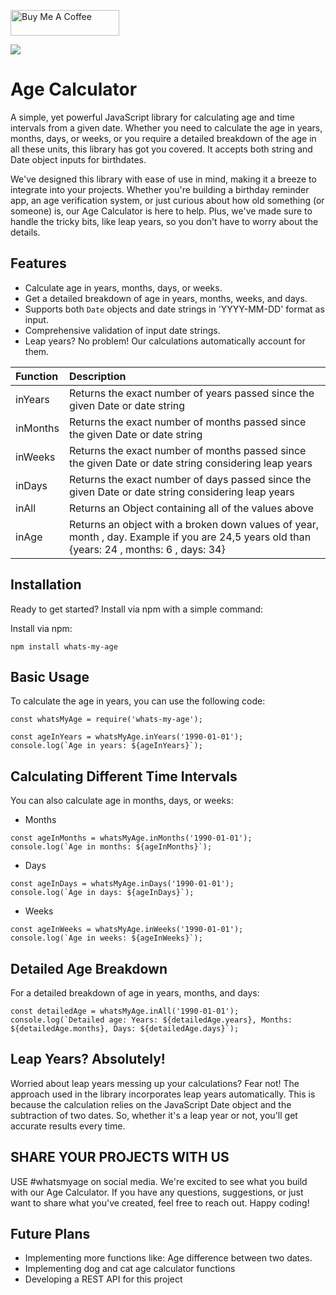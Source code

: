 <a href="https://buymeacoffee.com/thecodedesigner" target="_blank"><img src="https://cdn.buymeacoffee.com/buttons/default-orange.png" alt="Buy Me A Coffee" height="41" width="174"></a>

<img src='https://i.ibb.co/348mZYs/wma.png'>

# Age Calculator

A simple, yet powerful JavaScript library for calculating age and time intervals from a given date. Whether you need to calculate the age in years, months, days, or weeks, or you require a detailed breakdown of the age in all these units, this library has got you covered. It accepts both string and Date object inputs for birthdates.

We've designed this library with ease of use in mind, making it a breeze to integrate into your projects. Whether you're building a birthday reminder app, an age verification system, or just curious about how old something (or someone) is, our Age Calculator is here to help. Plus, we've made sure to handle the tricky bits, like leap years, so you don't have to worry about the details.

## Features

- Calculate age in years, months, days, or weeks.
- Get a detailed breakdown of age in years, months, weeks, and days.
- Supports both `Date` objects and date strings in 'YYYY-MM-DD' format as input.
- Comprehensive validation of input date strings.
- Leap years? No problem! Our calculations automatically account for them.

| Function |  Description  |
|:-----|:--------|
| inYears | Returns the exact number of years passed since the given Date or date string   |
| inMonths   |  Returns the exact number of months passed since the given Date or date string |
| inWeeks   | Returns the exact number of months passed since the given Date or date string considering leap years | 
|inDays |  Returns the exact number of days passed since the given Date or date string considering leap years|
|inAll | Returns an Object containing all of the values above |
| inAge | Returns an object with a broken down values of year, month , day. Example if you are 24,5 years old than {years: 24 , months: 6 , days: 34}|
## Installation

Ready to get started? Install via npm with a simple command:

Install via npm:

```
npm install whats-my-age
```

## Basic Usage
To calculate the age in years, you can use the following code:

```
const whatsMyAge = require('whats-my-age');

const ageInYears = whatsMyAge.inYears('1990-01-01');
console.log(`Age in years: ${ageInYears}`);
```

## Calculating Different Time Intervals
You can also calculate age in months, days, or weeks:

* Months

```
const ageInMonths = whatsMyAge.inMonths('1990-01-01');
console.log(`Age in months: ${ageInMonths}`);
```

* Days 

```
const ageInDays = whatsMyAge.inDays('1990-01-01');
console.log(`Age in days: ${ageInDays}`);
```

* Weeks

```
const ageInWeeks = whatsMyAge.inWeeks('1990-01-01');
console.log(`Age in weeks: ${ageInWeeks}`);
```

## Detailed Age Breakdown
For a detailed breakdown of age in years, months, and days:

```
const detailedAge = whatsMyAge.inAll('1990-01-01');
console.log(`Detailed age: Years: ${detailedAge.years}, Months: ${detailedAge.months}, Days: ${detailedAge.days}`);
```


## Leap Years? Absolutely!

Worried about leap years messing up your calculations? Fear not! The approach used in the library incorporates leap years automatically. This is because the calculation relies on the JavaScript Date object and the subtraction of two dates. So, whether it's a leap year or not, you'll get accurate results every time.

## SHARE YOUR PROJECTS WITH US 
USE #whatsmyage on social media.
We're excited to see what you build with our Age Calculator. If you have any questions, suggestions, or just want to share what you've created, feel free to reach out. Happy coding!

## Future Plans
 * Implementing more functions like: Age difference between two dates. 
 * Implementing dog and cat age calculator functions
 * Developing a REST API for this project 



